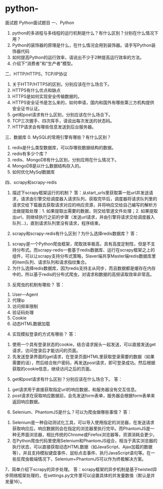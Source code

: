 # python-
面试题
Python面试题目
一、Python
1. python的多进程与多线程的运行机制是什么？有什么区别？分别在什么情况下用？
2. Python的装饰器的原理是什么，在什么情况会用到装饰器。请手写Python装饰器代码
3. 如何提高Python的运行效率，请说出不少于2种提高运行效率的方法。
4. 介绍下“消费者”和“生产者”模型。


二、HTTP/HTTPS，TCP/IP协议
1. 关于HTTP/HTTPS的区别，分别应该在什么场合下。
2. HTTPS有什么优点和缺点
3. HTTPS是如何实现安全传输数据的。
4. HTTPS安全证书是怎么来的，如何申请，国内和国外有哪些第三方机构提供安全证书认证。
5. get和post请求有什么区别，分别应该在什么场合下。
6. TCP三次握手、四次挥手，请说出每次发送的状态码。
7. HTTP请求会有哪些信息发送到后台服务器。


三、数据库
0. MySQL的常用引擎有哪些？有什么区别？
1. redis是什么类型数据库，可以存哪些数据结构的数据。
2. redis有多少个库？
3. redis、MongoDB有什么区别，分别应用在什么情况下。
4. MongoDB是以什么数据结构存入的。
5. 如何优化MySql数据库


四、scrapy和scrapy-redis
1. 描述下scrapy框架运行的机制？
答：从start_urls里获取第一批url并发送请求，请求由引擎交给调度器入请求队列，获取完毕后，调度器将请求队列里的请求交给下载器去获取请求对应的响应资源，并将响应交给自己编写的解析方法做提取处理：1. 如果提取出需要的数据，则交给管道文件处理；2. 如果提取出url，则继续执行之前的步骤（发送url请求，并由引擎将请求交给调度器入队列...)，直到请求队列里没有请求，程序结束。


2. scrapy和scrapy-redis有什么区别？为什么选择redis数据库？
答：
1) scrapy是一个Python爬虫框架，爬取效率极高，具有高度定制性，但是不支持分布式。而scrapy-redis一套基于redis数据库、运行在scrapy框架之上的组件，可以让scrapy支持分布式策略，Slaver端共享Master端redis数据库里的item队列、请求队列和请求指纹集合。
2) 为什么选择redis数据库，因为redis支持主从同步，而且数据都是缓存在内存中的，所以基于redis的分布式爬虫，对请求和数据的高频读取效率非常高。


3. 反爬虫的机制有哪些？
答：
1) User—Agent
2) 代理ip
3) 访问频率限制
4) 验证码处理
5) Cookie
6) 动态HTML数据加载


4. 实现模拟登录的方式有哪些？
答：
1) 使用一个具有登录状态的cookie，结合请求报头一起发送，可以直接发送get请求，访问登录后才能访问的页面。
2) 先发送登录界面的get请求，在登录页面HTML里获取登录需要的数据（如果需要的话），然后结合账户密码，再发送post请求，即可登录成功。然后根据获取的cookie信息，继续访问之后的页面。


5. get和post请求有什么区别？分别应该在什么场合下。
答：
1) get请求用于直接获取指定url的响应数据，和服务器没有交互信息。
2) post请求在获取响应数据前，会先发送form表单，服务器会根据form表单来返回响应数据。


6. Selenium、PhantomJS是什么？可以为爬虫做哪些事情？
答：
1) Selenium是一种自动测试化工具，可以导入使用指定的浏览器，在发送请求获取响应后，响应数据则会在指定的浏览器里执行完毕。而PhantomJS是一种无界面浏览器，相比传统的Chrome或Firefox浏览器等，资源消耗会更少。
2) 在Python爬虫代码里使用Selenium和PhantomJS组合，相当于真实浏览器的执行状态，可以直接获取动态HTML数据（如JavaScript、Ajax加载的数据等），并且支持模拟键盘事件、鼠标点击事件、执行JavaScript语句等。在一些反爬虫极端情况下，Selenium+PhantomJS可以作为终极解决方案。


7、简单介绍下scrapy的异步处理。
答：scrapy框架的异步机制是基于twisted异步网络框架处理的，在settings.py文件里可以设置具体的并发量数值（默认是并发量16）。

